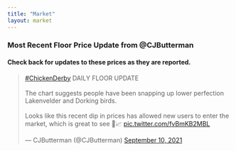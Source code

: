 ```yaml
---
title: "Market"
layout: market
---
```


### Most Recent Floor Price Update from @CJButterman

#### Check back for updates to these prices as they are reported.


<blockquote class="twitter-tweet"><p lang="en" dir="ltr"><a href="https://twitter.com/hashtag/ChickenDerby?src=hash&amp;ref_src=twsrc%5Etfw">#ChickenDerby</a> DAILY FLOOR UPDATE<br><br>The chart suggests people have been snapping up lower perfection Lakenvelder and Dorking birds. <br><br>Looks like this recent dip in prices has allowed new users to enter the market, which is great to see 🐓📈 <a href="https://t.co/fvBmKB2MBL">pic.twitter.com/fvBmKB2MBL</a></p>&mdash; CJButterman (@CJButterman) <a href="https://twitter.com/CJButterman/status/1436146166924656663?ref_src=twsrc%5Etfw">September 10, 2021</a></blockquote> <script async src="https://platform.twitter.com/widgets.js" charset="utf-8"></script>
